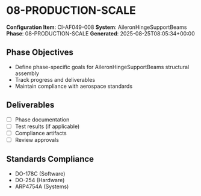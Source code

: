 # 08-PRODUCTION-SCALE

**Configuration Item**: CI-AF049-008
**System**: AileronHingeSupportBeams
**Phase**: 08-PRODUCTION-SCALE
**Generated**: 2025-08-25T08:05:34+00:00

## Phase Objectives
- Define phase-specific goals for AileronHingeSupportBeams structural assembly
- Track progress and deliverables
- Maintain compliance with aerospace standards

## Deliverables
- [ ] Phase documentation
- [ ] Test results (if applicable)
- [ ] Compliance artifacts
- [ ] Review approvals

## Standards Compliance
- DO-178C (Software)
- DO-254 (Hardware)
- ARP4754A (Systems)

